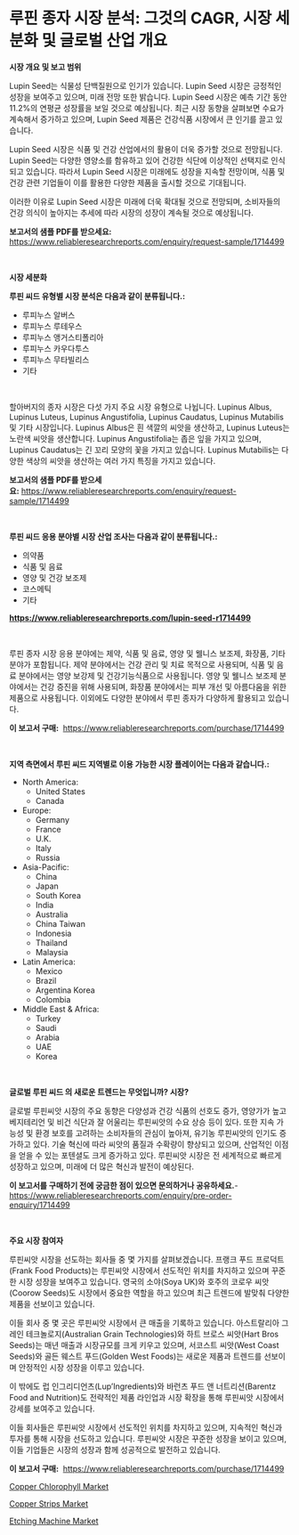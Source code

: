 <p><h1>루핀 종자 시장 분석: 그것의 CAGR, 시장 세분화 및 글로벌 산업 개요</h1></p><p><strong>시장 개요 및 보고 범위</strong></p>
<p><p>Lupin Seed는 식물성 단백질원으로 인기가 있습니다. Lupin Seed 시장은 긍정적인 성장을 보여주고 있으며, 미래 전망 또한 밝습니다. Lupin Seed 시장은 예측 기간 동안 11.2%의 연평균 성장률을 보일 것으로 예상됩니다. 최근 시장 동향을 살펴보면 수요가 계속해서 증가하고 있으며, Lupin Seed 제품은 건강식품 시장에서 큰 인기를 끌고 있습니다. </p><p>Lupin Seed 시장은 식품 및 건강 산업에서의 활용이 더욱 증가할 것으로 전망됩니다. Lupin Seed는 다양한 영양소를 함유하고 있어 건강한 식단에 이상적인 선택지로 인식되고 있습니다. 따라서 Lupin Seed 시장은 미래에도 성장을 지속할 전망이며, 식품 및 건강 관련 기업들이 이를 활용한 다양한 제품을 출시할 것으로 기대됩니다.</p><p>이러한 이유로 Lupin Seed 시장은 미래에 더욱 확대될 것으로 전망되며, 소비자들의 건강 의식이 높아지는 추세에 따라 시장의 성장이 계속될 것으로 예상됩니다.</p></p>
<p><strong>보고서의 샘플 PDF를 받으세요:</strong> <a href="https://www.reliableresearchreports.com/enquiry/request-sample/1714499">https://www.reliableresearchreports.com/enquiry/request-sample/1714499</a></p>
<p>&nbsp;</p>
<p><strong>시장 세분화</strong></p>
<p><strong>루핀 씨드 유형별 시장 분석은 다음과 같이 분류됩니다.:</strong></p>
<p><ul><li>루피누스 알버스</li><li>루피누스 루테우스</li><li>루피누스 앵거스티폴리아</li><li>루피누스 카우다투스</li><li>루피누스 무타빌리스</li><li>기타</li></ul></p>
<p>&nbsp;</p>
<p><p>할아버지의 종자 시장은 다섯 가지 주요 시장 유형으로 나뉩니다. Lupinus Albus, Lupinus Luteus, Lupinus Angustifolia, Lupinus Caudatus, Lupinus Mutabilis 및 기타 시장입니다. Lupinus Albus은 흰 색깔의 씨앗을 생산하고, Lupinus Luteus는 노란색 씨앗을 생산합니다. Lupinus Angustifolia는 좁은 잎을 가지고 있으며, Lupinus Caudatus는 긴 꼬리 모양의 꽃을 가지고 있습니다. Lupinus Mutabilis는 다양한 색상의 씨앗을 생산하는 여러 가지 특징을 가지고 있습니다.</p></p>
<p><strong>보고서의 샘플 PDF를 받으세요:</strong>&nbsp;<a href="https://www.reliableresearchreports.com/enquiry/request-sample/1714499">https://www.reliableresearchreports.com/enquiry/request-sample/1714499</a></p>
<p>&nbsp;</p>
<p><strong> 루핀 씨드 응용 분야별 시장 산업 조사는 다음과 같이 분류됩니다.:</strong></p>
<p><ul><li>의약품</li><li>식품 및 음료</li><li>영양 및 건강 보조제</li><li>코스메틱</li><li>기타</li></ul></p>
<p><strong><a href="https://www.reliableresearchreports.com/lupin-seed-r1714499">https://www.reliableresearchreports.com/lupin-seed-r1714499</a></strong></p>
<p>&nbsp;</p>
<p><p>루핀 종자 시장 응용 분야에는 제약, 식품 및 음료, 영양 및 웰니스 보조제, 화장품, 기타 분야가 포함됩니다. 제약 분야에서는 건강 관리 및 치료 목적으로 사용되며, 식품 및 음료 분야에서는 영양 보강제 및 건강기능식품으로 사용됩니다. 영양 및 웰니스 보조제 분야에서는 건강 증진을 위해 사용되며, 화장품 분야에서는 피부 개선 및 아름다움을 위한 제품으로 사용됩니다. 이외에도 다양한 분야에서 루핀 종자가 다양하게 활용되고 있습니다.</p></p>
<p><strong>이 보고서 구매:</strong>&nbsp; <a href="https://www.reliableresearchreports.com/purchase/1714499">https://www.reliableresearchreports.com/purchase/1714499</a></p>
<p>&nbsp;</p>
<p><strong>지역 측면에서 루핀 씨드 지역별로 이용 가능한 시장 플레이어는 다음과 같습니다.:</strong></p>
<p><ul>
    <li>
        North America:
        <ul>
            <li>United States</li>
            <li>Canada</li>
        </ul>
    </li>
    <li>
        Europe:
        <ul>
            <li>Germany</li>
            <li>France</li>
            <li>U.K.</li>
            <li>Italy</li>
            <li>Russia</li>
        </ul>
    </li>
    <li>
        Asia-Pacific:
        <ul>
            <li>China</li>
            <li>Japan</li>
            <li>South Korea</li>
            <li>India</li>
            <li>Australia</li>
            <li>China Taiwan</li>
            <li>Indonesia</li>
            <li>Thailand</li>
            <li>Malaysia</li>
        </ul>
    </li>
    <li>
        Latin America:
        <ul>
            <li>Mexico</li>
            <li>Brazil</li>
            <li>Argentina Korea</li>
            <li>Colombia</li>
        </ul>
    </li>
    <li>
        Middle East & Africa:
        <ul>
            <li>Turkey</li>
            <li>Saudi</li>
            <li>Arabia</li>
            <li>UAE</li>
            <li>Korea</li>
        </ul>
    </li>
    </ul></p>
<p>&nbsp;</p>
<p><strong>글로벌 루핀 씨드 의 새로운 트렌드는 무엇입니까? 시장?</strong></p>
<p><p>글로벌 루핀씨앗 시장의 주요 동향은 다양성과 건강 식품의 선호도 증가, 영양가가 높고 베지테리언 및 비건 식단과 잘 어울리는 루핀씨앗의 수요 상승 등이 있다. 또한 지속 가능성 및 환경 보호를 고려하는 소비자들의 관심이 높아져, 유기농 루핀씨앗의 인기도 증가하고 있다. 기술 혁신에 따라 씨앗의 품질과 수확량이 향상되고 있으며, 산업적인 이점을 얻을 수 있는 포텐셜도 크게 증가하고 있다. 루핀씨앗 시장은 전 세계적으로 빠르게 성장하고 있으며, 미래에 더 많은 혁신과 발전이 예상된다.</p></p>
<p><strong>이 보고서를 구매하기 전에 궁금한 점이 있으면 문의하거나 공유하세요.</strong>- <a href="https://www.reliableresearchreports.com/enquiry/pre-order-enquiry/1714499">https://www.reliableresearchreports.com/enquiry/pre-order-enquiry/1714499</a></p>
<p>&nbsp;</p>
<p><strong>주요 시장 참여자</strong></p>
<p><p>루핀씨앗 시장을 선도하는 회사들 중 몇 가지를 살펴보겠습니다. 프랭크 푸드 프로덕트(Frank Food Products)는 루핀씨앗 시장에서 선도적인 위치를 차지하고 있으며 꾸준한 시장 성장을 보여주고 있습니다. 영국의 소야(Soya UK)와 호주의 코로우 씨앗(Coorow Seeds)도 시장에서 중요한 역할을 하고 있으며 최근 트렌드에 발맞춰 다양한 제품을 선보이고 있습니다.</p><p>이들 회사 중 몇 곳은 루핀씨앗 시장에서 큰 매출을 기록하고 있습니다. 아스트랄리아 그레인 테크놀로지(Australian Grain Technologies)와 하트 브로스 씨앗(Hart Bros Seeds)는 매년 매출과 시장규모를 크게 키우고 있으며, 서코스트 씨앗(West Coast Seeds)와 골든 웨스트 푸드(Golden West Foods)는 새로운 제품과 트렌드를 선보이며 안정적인 시장 성장을 이루고 있습니다.</p><p>이 밖에도 럽 인그리디언츠(Lup’Ingredients)와 바런츠 푸드 앤 너트리션(Barentz Food and Nutrition)도 전략적인 제품 라인업과 시장 확장을 통해 루핀씨앗 시장에서 강세를 보여주고 있습니다.</p><p>이들 회사들은 루핀씨앗 시장에서 선도적인 위치를 차지하고 있으며, 지속적인 혁신과 투자를 통해 시장을 선도하고 있습니다. 루핀씨앗 시장은 꾸준한 성장을 보이고 있으며, 이들 기업들은 시장의 성장과 함께 성공적으로 발전하고 있습니다.</p></p>
<p><strong>이 보고서 구매:</strong>&nbsp;&nbsp;<a href="https://www.reliableresearchreports.com/purchase/1714499">https://www.reliableresearchreports.com/purchase/1714499</a></p>
<p><p><a href="https://frill-swim-3cd.notion.site/Copper-Chlorophyll-Market-Size-Evaluating-its-Market-Trends-Growth-and-Projections-2024-2031-7ba03053d7074776acb6a068da1490bd">Copper Chlorophyll Market</a></p><p><a href="https://gentle-editor-9db.notion.site/Copper-Strips-Market-Size-and-Examines-its-Market-Scope-with-a-Primary-Focus-on-Growth-Opportuniti-0f4fc371c3f14922a6fad040e1a81115">Copper Strips Market</a></p><p><a href="https://github.com/singletonthaxterkelliehr2df/Market-Research-Report-List-1/blob/main/etching-machine-market.md">Etching Machine Market</a></p></p>